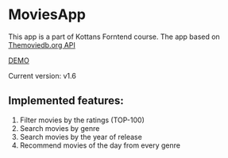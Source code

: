 # MoviesApp

This app is a part of Kottans Forntend course. The app based on [Themoviedb.org API](https://developers.themoviedb.org)  
  
  [DEMO](https://kasionio.github.io/MoviesApp)

Current version: v1.6

## Implemented features:

1. Filter movies by the ratings (TOP-100)
2. Search movies by genre
3. Search movies by the year of release 
4. Recommend movies of the day from every genre
